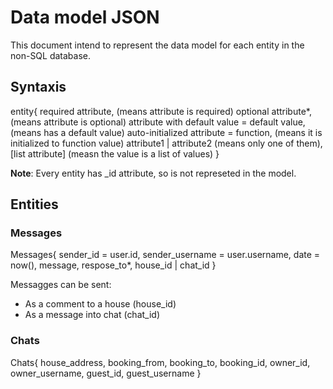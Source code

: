 # Data model JSON

This document intend to represent the data model for each entity in the non-SQL database.

## Syntaxis

entity{
  required attribute, (means attribute is required)
  optional attribute*, (means attribute is optional)
  attribute with default value = default value, (means has a default value)
  auto-initialized attribute = function, (means it is initialized to function value)
  attribute1 | attribute2 (means only one of them),
  [list attribute] (measn the value is a list of values)
}

**Note**: Every entity has _id attribute, so is not represeted in the model. 

## Entities 

### Messages

Messages{
    sender_id = user.id,
    sender_username = user.username,
    date = now(), 
    message,
    respose_to*,
    house_id | chat_id
  }

Messagges can be sent:

  - As a comment to a house (house_id)
  - As a message into chat (chat_id)

### Chats

Chats{
    house_address,
    booking_from,
    booking_to,
    booking_id, 
    owner_id,
    owner_username,
    guest_id,
    guest_username
  }
